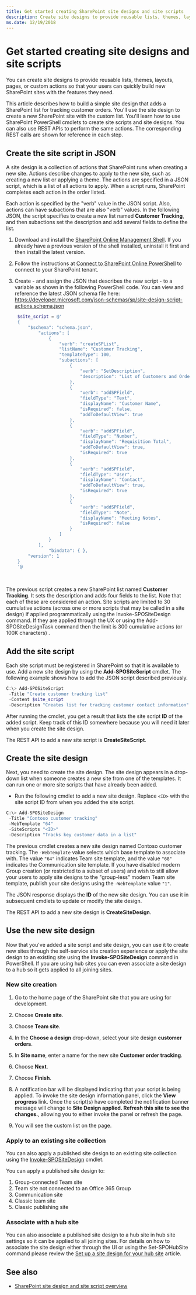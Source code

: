 ```yaml
---
title: Get started creating SharePoint site designs and site scripts
description: Create site designs to provide reusable lists, themes, layouts, pages, or custom actions so that your users can quickly build new SharePoint sites with the features they need. 
ms.date: 12/19/2018
---
```


# Get started creating site designs and site scripts

You can create site designs to provide reusable lists, themes, layouts, pages, or custom actions so that your users can quickly build new SharePoint sites with the features they need. 

This article describes how to build a simple site design that adds a SharePoint list for tracking customer orders. You'll use the site design to create a new SharePoint site with the custom list. You'll learn how to use SharePoint PowerShell cmdlets to create site scripts and site designs. You can also use REST APIs to perform the same actions. The corresponding REST calls are shown for reference in each step.

## Create the site script in JSON

A site design is a collection of actions that SharePoint runs when creating a new site. Actions describe changes to apply to the new site, such as creating a new list or applying a theme. The actions are specified in a JSON script, which is a list of all actions to apply. When a script runs, SharePoint completes each action in the order listed.

Each action is specified by the "verb" value in the JSON script. Also, actions can have subactions that are also "verb" values. In the following JSON, the script specifies to create a new list named **Customer Tracking**, and then subactions set the description and add several fields to define the list.

1. Download and install the [SharePoint Online Management Shell](https://www.microsoft.com/en-us/download/details.aspx?id=35588). If you already have a previous version of the shell installed, uninstall it first and then install the latest version.

2. Follow the instructions at [Connect to SharePoint Online PowerShell](https://technet.microsoft.com/en-us/library/fp161372.aspx) to connect to your SharePoint tenant.

3. Create - and assign the JSON that describes the new script - to a variable as shown in the following PowerShell code. You can view and reference the latest JSON schema file here: https://developer.microsoft.com/json-schemas/sp/site-design-script-actions.schema.json

   ```powershell
    $site_script = @'
    {
        "$schema": "schema.json",
            "actions": [
                {
                    "verb": "createSPList",
                    "listName": "Customer Tracking",
                    "templateType": 100,
                    "subactions": [
                        {
                            "verb": "SetDescription",
                            "description": "List of Customers and Orders"
                        },
                        {
                            "verb": "addSPField",
                            "fieldType": "Text",
                            "displayName": "Customer Name",
                            "isRequired": false,
                            "addToDefaultView": true
                        },
                        {
                            "verb": "addSPField",
                            "fieldType": "Number",
                            "displayName": "Requisition Total",
                            "addToDefaultView": true,
                            "isRequired": true
                        },
                        {
                            "verb": "addSPField",
                            "fieldType": "User",
                            "displayName": "Contact",
                            "addToDefaultView": true,
                            "isRequired": true
                        },
                        {
                            "verb": "addSPField",
                            "fieldType": "Note",
                            "displayName": "Meeting Notes",
                            "isRequired": false
                        }
                    ]
                }
            ],
                "bindata": { },
        "version": 1
    }
    '@
   ```

<br/>

The previous script creates a new SharePoint list named **Customer Tracking**. It sets the description and adds four fields to the list. Note that each of these are considered an action. Site scripts are limited to 30 cumulative actions (across one or more scripts that may be called in a site design) if applied programmatically using the Invoke-SPOSiteDesign command. If they are applied through the UX or using the Add-SPOSiteDesignTask command then the limit is 300 cumulative actions (or 100K characters) .

## Add the site script

Each site script must be registered in SharePoint so that it is available to use. Add a new site design by using the **Add-SPOSiteScript** cmdlet. The following example shows how to add the JSON script described previously.

```powershell
C:\> Add-SPOSiteScript 
 -Title "Create customer tracking list" 
 -Content $site_script 
 -Description "Creates list for tracking customer contact information"
```

After running the cmdlet, you get a result that lists the site script **ID** of the added script. Keep track of this ID somewhere because you will need it later when you create the site design.

The REST API to add a new site script is **CreateSiteScript**.

## Create the site design

Next, you need to create the site design. The site design appears in a drop-down list when someone creates a new site from one of the templates. It can run one or more site scripts that have already been added.

- Run the following cmdlet to add a new site design. Replace `<ID>` with the site script ID from when you added the site script.

```powershell
C:\> Add-SPOSiteDesign 
 -Title "Contoso customer tracking" 
 -WebTemplate "64" 
 -SiteScripts "<ID>" 
 -Description "Tracks key customer data in a list"
```

The previous cmdlet creates a new site design named Contoso customer tracking. The `-WebTemplate` value selects which base template to associate with. The value `"64"` indicates Team site template, and the value `"68"` indicates the Communication site template. If you have disabled modern Group creation (or restricted to a subset of users) and wish to still allow your users to apply site designs to the "group-less" modern Team site template, publish your site designs using the `-WebTemplate` value `"1"`.

The JSON response displays the **ID** of the new site design. You can use it in subsequent cmdlets to update or modify the site design.

The REST API to add a new site design is **CreateSiteDesign**.

## Use the new site design

Now that you've added a site script and site design, you can use it to create new sites through the self-service site creation experience or apply the site design to an existing site using the **Invoke-SPOSiteDesign** command in PowerShell. If you are using hub sites you can even associate a site design to a hub so it gets applied to all joining sites.

### New site creation

1. Go to the home page of the SharePoint site that you are using for development. 

2. Choose **Create site**. 

3. Choose **Team site**. 

4. In the **Choose a design** drop-down, select your site design **customer orders**. 

5. In **Site name**, enter a name for the new site **Customer order tracking**. 

6. Choose **Next**. 

7. Choose **Finish**. 

8. A notification bar will be displayed indicating that your script is being applied. To invoke the site design information panel, click the **View progress** link. Once the script(s) have completed the notification banner message will change to **Site Design applied. Refresh this site to see the changes.**, allowing you to either invoke the panel or refresh the page.  

9. You will see the custom list on the page. 

### Apply to an existing site collection

You can also apply a published site design to an existing site collection using the [Invoke-SPOSiteDesign](https://docs.microsoft.com/en-us/powershell/module/sharepoint-online/Invoke-SPOSiteDesign?view=sharepoint-ps) cmdlet. 

You can apply a published site design to: 
1. Group-connected Team site
2. Team site not connected to an Office 365 Group
3. Communication site
4. Classic team site
5. Classic publishing site

### Associate with a hub site

You can also associate a published site design to a hub site in hub site settings so it can be applied to all joining sites. For details on how to associate the site design either through the UI or using the Set-SPOHubSite command please review the [Set up a site design for your hub site](https://docs.microsoft.com/en-us/sharepoint/set-up-site-design-hub-site) article.

## See also

- [SharePoint site design and site script overview](site-design-overview.md)
